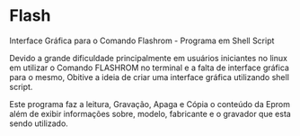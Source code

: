 # Flash
Interface Gráfica para o Comando Flashrom - Programa em Shell Script

Devido a grande dificuldade principalmente em usuários iniciantes no linux em utilizar o Comando FLASHROM no terminal e a falta de interface gráfica para o mesmo, Obitive a ideia de criar uma interface gráfica  utilizando shell script. 

Este programa faz a leitura, Gravação, Apaga e Cópia o conteúdo da Eprom além de exibir informações sobre, modelo, fabricante e o  gravador que esta sendo  utilizado.
